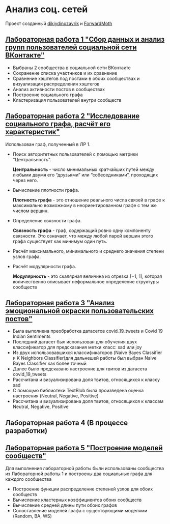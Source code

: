 # Анализ соц. сетей

Проект созданный [dikiydinozavrik](https://github.com/dikiydinozavrik) и [ForwardMoth](https://github.com/ForwardMoth)

## [Лабораторная работа 1 "Сбор данных и анализ групп пользователей социальной сети ВКонтакте"](https://github.com/ForwardMoth/network_analysis/blob/main/lab1/lab1.ipynb)

- Выбраны 2 сообщества в социальной сети ВКонтакте
- Сохранение списка участников и их сравнение
- Сравнение хэштегов под постами в обоих сообществах и визуализация распределения хэштегов
- Анализ активности постов в сообществах
- Построение социального графа
- Кластеризация пользователей внутри сообществ 

## [Лабораторная работа 2 "Исследование социального графа, расчёт его характеристик"](https://github.com/ForwardMoth/network_analysis/blob/main/lab2/lab2.ipynb)

Использован граф, полученный в ЛР 1. 

- Поиск авторитетных пользователей с помощью метрики "Центральность". 

  **Центральность** - число минимальных кратчайших путей между любыми двумя его “друзьями” или “собеседниками”, проходящих через него.
- Вычисление плотности графа. 

  **Плотность графа** - это отношение реального числа связей в графе к максимально возможному в неориентированном графе с тем же числом вершин.
- Определение связности графа.  

  **Связность графа** - граф, содержащий ровно одну компоненту связности. Это означает, что между любой парой вершин этого графа существует как минимум один путь.
- Расчёт максимального, минимального и среднего значения степени узлов графа.
- Расчёт модулярности графа.

  **Модулярность** - это скалярная величина из отрезка [−1, 1], которая количественно описывает неформальное определение структуры сообществ
  
  
## [Лабораторная работа 3 "Анализ эмоциональной окраски пользовательских постов"](https://github.com/ForwardMoth/network_analysis/blob/main/lab3/lab3.ipynb)
- Была выполнена преобработка датасетов covid_19_tweets и Covid 19 Indian Sentiments
- Последний датасет был использован для обучения двух классификатор для предсказания метки класс: sad или joy
- Из двух использовавшихся классификаторов (Naive Bayes Classifier и K Neighbors Classifier)для дальнешей работы был выбран Naive Bayes Classifier как более точный
- Далее было предсказано настроение для твитов из датасета covid_19_tweets
- Рассчитана и визуализирована доля твитов, относящихся к классу sad
- С помощью библиотеки TextBlob была произведена оценка настроения (Neutral, Negative, Positive)
- Рассчитана и визуализирована доля твитов, относящихся к классам Neutral, Negative, Positive

## Лабораторная работа 4  (В процессе разработки)

## [Лабораторная работа 5 "Построение моделей сообществ"](https://github.com/ForwardMoth/network_analysis/blob/main/lab5/lab5.ipynb)

 Для выполнения лабораторной работы были использованы сообщества из Лабораторной работы 1 и построены два социальных графа для каждого сообщества

- Построение функции распределение степеней узлов для обоих сообществ
- Вычисление кластерных коэффициентов обоих сообществ
- Вычисление средней длины пути обоих графов
- Сопоставление моделей графа с существующими моделями (Random, BA, WS)
